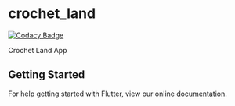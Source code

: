 # crochet_land

[![Codacy Badge](https://api.codacy.com/project/badge/Grade/730eb8cb1e8647119ee00a98fe44eb1f)](https://app.codacy.com/app/CrochetLand/app?utm_source=github.com&utm_medium=referral&utm_content=CrochetLand/app&utm_campaign=badger)

Crochet Land App

## Getting Started

For help getting started with Flutter, view our online
[documentation](https://flutter.io/).

